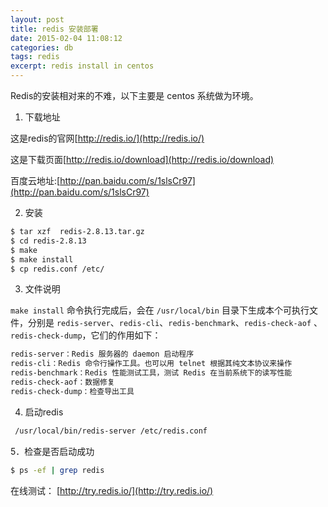 ```yaml
---
layout: post
title: redis 安装部署
date: 2015-02-04 11:08:12
categories: db
tags: redis
excerpt: redis install in centos
---
```

 

Redis的安装相对来的不难，以下主要是 centos 系统做为环境。

1. 下载地址

这是redis的官网[http://redis.io/](http://redis.io/)

这是下载页面[http://redis.io/download](http://redis.io/download)

百度云地址:[http://pan.baidu.com/s/1slsCr97](http://pan.baidu.com/s/1slsCr97)

2. 安装

```sh
$ tar xzf  redis-2.8.13.tar.gz
$ cd redis-2.8.13
$ make
$ make install
$ cp redis.conf /etc/
```

3. 文件说明

`make install` 命令执行完成后，会在 `/usr/local/bin` 目录下生成本个可执行文件，分别是 `redis-server`、`redis-cli`、`redis-benchmark`、`redis-check-aof` 、`redis-check-dump`，它们的作用如下：

```sh
redis-server：Redis 服务器的 daemon 启动程序
redis-cli：Redis 命令行操作工具。也可以用 telnet 根据其纯文本协议来操作
redis-benchmark：Redis 性能测试工具，测试 Redis 在当前系统下的读写性能
redis-check-aof：数据修复
redis-check-dump：检查导出工具
```

4. 启动redis

```sh
 /usr/local/bin/redis-server /etc/redis.conf
````

5．检查是否启动成功

```sh 
$ ps -ef | grep redis
```

在线测试： [http://try.redis.io/](http://try.redis.io/)